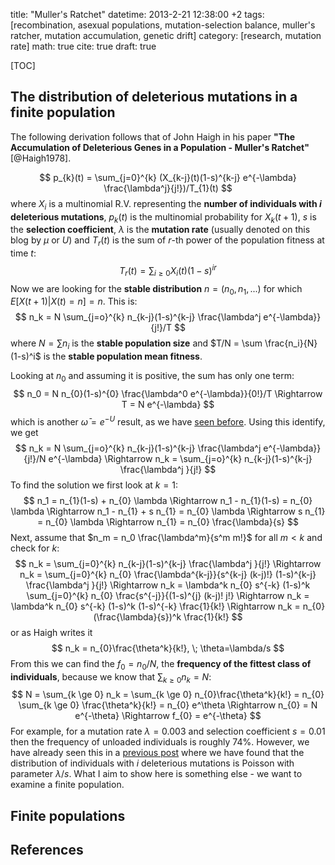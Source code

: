 title: "Muller's Ratchet"
datetime: 2013-2-21 12:38:00 +2
tags: [recombination, asexual populations, mutation-selection balance, muller's ratcher, mutation accumulation, genetic drift]
category: [research, mutation rate]
math: true
cite: true
draft: true

[TOC]

## The distribution of deleterious mutations in a finite population

The following derivation follows that of John Haigh in his paper **"The Accumulation of Deleterious Genes in a Population - Muller's Ratchet"** [@Haigh1978].

$$
p_{k}(t) = \sum_{j=0}^{k} (X_{k-j}(t)(1-s)^{k-j} e^{-\lambda} \frac{\lambda^j}{j!})/T_{1}(t)
$$
where $X_i$ is a multinomial R.V. representing the **number of individuals with *i* deleterious mutations**, $p_k(t)$ is the multinomial probability for $X_k(t+1)$, *s* is the **selection coefficient**, $\lambda$ is the **mutation rate** (usually denoted on this blog by $\mu$ or *U*) and $T_{r}(t)$ is the sum of *r*-th power of the population fitness at time *t*:
$$
T_{r}(t) = \sum_{i\ge 0} X_{i}(t) (1-s)^{ir}
$$
Now we are looking for the **stable distribution** $n=(n_0, n_1, ...)$ for which $E[X(t+1) | X(t) = n] = n$.
This is:
$$
n_k = N \sum_{j=o}^{k} n_{k-j}(1-s)^{k-j} \frac{\lambda^j e^{-\lambda}}{j!}/T
$$
where $N=\sum n_i$ is the **stable population size** and $T/N = \sum \frac{n_i}{N} (1-s)^i$ is the **stable population mean fitness**.

Looking at $n_0$ and assuming it is positive, the sum has only one term:
$$
n_0 = N n_{0}(1-s)^{0} \frac{\lambda^0 e^{-\lambda}}{0!}/T \Rightarrow
T = N e^{-\lambda}
$$
which is another $\bar{\omega} = e^{-U}$ result, as we have [seen before](/mean-fitness-at-the-mutation-selection-balance/).
Using this identify, we get
$$
n_k = N \sum_{j=o}^{k} n_{k-j}(1-s)^{k-j} \frac{\lambda^j e^{-\lambda}}{j!}/N e^{-\lambda} \Rightarrow
n_k = \sum_{j=o}^{k} n_{k-j}(1-s)^{k-j} \frac{\lambda^j }{j!}
$$
To find the solution we first look at $k=1$:
$$
n_1 = n_{1}(1-s) + n_{0} \lambda \Rightarrow
n_1 - n_{1}(1-s) = n_{0} \lambda \Rightarrow
n_1 - n_{1} + s n_{1} = n_{0} \lambda \Rightarrow
s n_{1} = n_{0} \lambda \Rightarrow
n_{1} = n_{0} \frac{\lambda}{s}
$$
Next, assume that $n_m = n_0 \frac{\lambda^m}{s^m m!}$ for all $m<k$ and check for $k$:
$$
n_k = \sum_{j=0}^{k} n_{k-j}(1-s)^{k-j} \frac{\lambda^j }{j!} \Rightarrow
n_k = \sum_{j=0}^{k} n_{0} \frac{\lambda^{k-j}}{s^{k-j} (k-j)!} (1-s)^{k-j} \frac{\lambda^j }{j!} \Rightarrow
n_k = \lambda^k n_{0} s^{-k} (1-s)^k \sum_{j=0}^{k} n_{0} \frac{s^{-j}}{(1-s)^{j} (k-j)! j!} \Rightarrow
n_k = \lambda^k n_{0} s^{-k} (1-s)^k (1-s)^{-k} \frac{1}{k!} \Rightarrow
n_k = n_{0}(\frac{\lambda}{s})^k \frac{1}{k!}
$$
or as Haigh writes it
$$
n_k = n_{0}\frac{\theta^k}{k!}, \; \theta=\lambda/s
$$
From this we can find the $f_0 = n_0/N$, the **frequency of the fittest class of individuals**, because we know that $\sum_{k \ge 0} n_k = N$:
$$
N = \sum_{k \ge 0} n_k = 
\sum_{k \ge 0} n_{0}\frac{\theta^k}{k!} = 
n_{0} \sum_{k \ge 0} \frac{\theta^k}{k!} = 
n_{0} e^\theta \Rightarrow 
n_{0} = N e^{-\theta} \Rightarrow
f_{0} = e^{-\theta}
$$
For example, for a mutation rate $\lambda=0.003$ and selection coefficient $s=0.01$ then the frequency of unloaded individuals is roughly 74%. 
However,  we have already seen this in a [previous post](/convergence-of-mean-fitness/) where we have found that the distribution of individuals with *i* deleterious mutations is Poisson with parameter $\lambda/s$. 
What I aim to show here is something else - we want to examine a finite population.

## Finite populations

## References